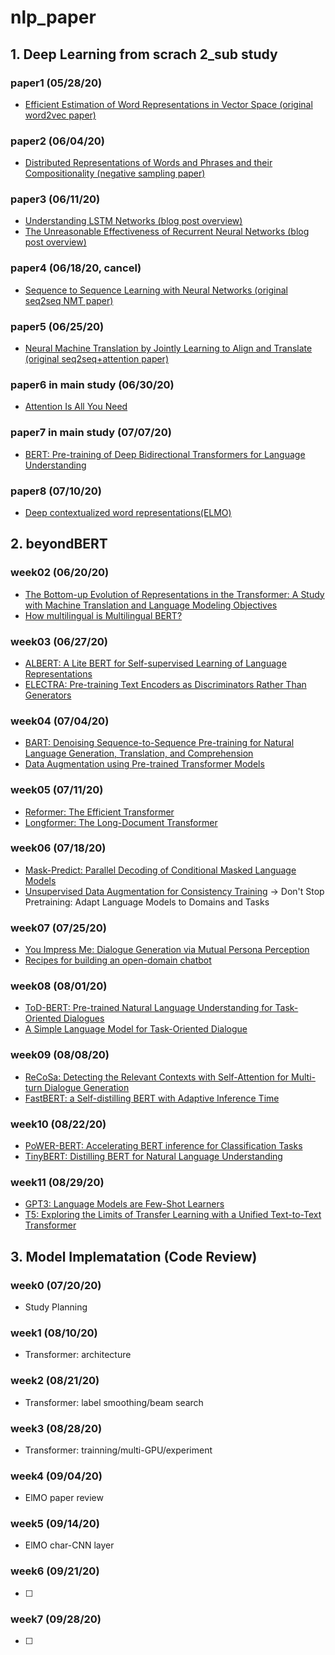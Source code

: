 # nlp_paper

## 1. Deep Learning from scrach 2_sub study

### paper1 (05/28/20)
- [Efficient Estimation of Word Representations in Vector Space (original word2vec paper)](https://arxiv.org/pdf/1301.3781.pdf)
### paper2 (06/04/20)
- [Distributed Representations of Words and Phrases and their Compositionality (negative sampling paper)](http://papers.nips.cc/paper/5021-distributed-representations-of-words-and-phrases-and-their-compositionality.pdf)
### paper3 (06/11/20)
- [Understanding LSTM Networks (blog post overview)](http://colah.github.io/posts/2015-08-Understanding-LSTMs/)
- [The Unreasonable Effectiveness of Recurrent Neural Networks (blog post overview)](http://karpathy.github.io/2015/05/21/rnn-effectiveness/)
### paper4 (06/18/20, cancel)
- [Sequence to Sequence Learning with Neural Networks (original seq2seq NMT paper)](https://arxiv.org/pdf/1409.3215.pdf)
### paper5 (06/25/20)
- [Neural Machine Translation by Jointly Learning to Align and Translate (original seq2seq+attention paper)](https://arxiv.org/pdf/1409.0473.pdf)
### paper6 in main study (06/30/20)
- [Attention Is All You Need](https://arxiv.org/pdf/1706.03762.pdf)
### paper7 in main study (07/07/20)
- [BERT: Pre-training of Deep Bidirectional Transformers for Language Understanding](https://arxiv.org/pdf/1810.04805.pdf)
### paper8 (07/10/20)
- [Deep contextualized word representations(ELMO)](https://arxiv.org/pdf/1802.05365.pdf)


## 2. beyondBERT

### week02 (06/20/20)
- [The Bottom-up Evolution of Representations in the Transformer: A Study with Machine Translation and Language Modeling Objectives](https://arxiv.org/abs/1909.01380)
- [How multilingual is Multilingual BERT?](https://arxiv.org/abs/1906.01502)
### week03 (06/27/20)
- [ALBERT: A Lite BERT for Self-supervised Learning of Language Representations](https://arxiv.org/abs/1909.11942)
- [ELECTRA: Pre-training Text Encoders as Discriminators Rather Than Generators](https://arxiv.org/abs/2003.10555)
### week04 (07/04/20)
- [BART: Denoising Sequence-to-Sequence Pre-training for Natural Language Generation, Translation, and Comprehension](https://arxiv.org/abs/1910.13461)
- [Data Augmentation using Pre-trained Transformer Models](https://arxiv.org/abs/2003.02245)
### week05 (07/11/20)
- [Reformer: The Efficient Transformer](https://arxiv.org/abs/2001.04451)
- [Longformer: The Long-Document Transformer](https://arxiv.org/abs/2004.05150)
### week06 (07/18/20)
- [Mask-Predict: Parallel Decoding of Conditional Masked Language Models](https://arxiv.org/abs/1904.09324)
- [Unsupervised Data Augmentation for Consistency Training](https://arxiv.org/abs/1904.12848)
-> Don't Stop Pretraining: Adapt Language Models to Domains and Tasks
### week07 (07/25/20)
- [You Impress Me: Dialogue Generation via Mutual Persona Perception](https://arxiv.org/abs/2004.05388)
- [Recipes for building an open-domain chatbot](https://arxiv.org/abs/2004.13637)
### week08 (08/01/20)
- [ToD-BERT: Pre-trained Natural Language Understanding for Task-Oriented Dialogues](https://arxiv.org/abs/2004.06871)
- [A Simple Language Model for Task-Oriented Dialogue](https://arxiv.org/abs/2005.00796)
### week09 (08/08/20)
- [ReCoSa: Detecting the Relevant Contexts with Self-Attention for Multi-turn Dialogue Generation](https://arxiv.org/abs/1907.05339)
- [FastBERT: a Self-distilling BERT with Adaptive Inference Time](https://arxiv.org/abs/2004.02178)
### week10 (08/22/20)
- [PoWER-BERT: Accelerating BERT inference for Classification Tasks](https://arxiv.org/abs/2001.08950)
- [TinyBERT: Distilling BERT for Natural Language Understanding](https://arxiv.org/abs/1909.10351)
### week11 (08/29/20)
- [GPT3: Language Models are Few-Shot Learners](https://arxiv.org/pdf/2005.14165.pdf)
- [T5: Exploring the Limits of Transfer Learning with a Unified Text-to-Text Transformer](https://arxiv.org/pdf/1910.10683.pdf)


## 3. Model Implematation (Code Review)

### week0 (07/20/20) 
 - Study Planning
 
### week1 (08/10/20) 
 - Transformer: architecture
 
### week2 (08/21/20)
- Transformer: label smoothing/beam search

### week3 (08/28/20)
- Transformer: trainning/multi-GPU/experiment

### week4 (09/04/20) 
 - ElMO paper review
 
### week5 (09/14/20)
- ElMO char-CNN layer

### week6 (09/21/20)
- [ ]

### week7 (09/28/20)
- [ ]

